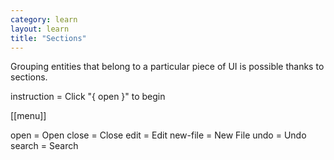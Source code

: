 ```yaml
---
category: learn
layout: learn
title: "Sections"
---
```


<section class="clearfix">
	<div class="left">
    <p>Grouping entities that belong to a particular piece of UI is possible
    thanks to sections.</p>
	</div>
  <div class="right">
		<div class="editor sourceEditor height15"
		  id="sourceEditor1"
		  data-source="sourceEditor1"
		  data-output="output1"
		>instruction = Click "{ open }" to begin
    
[[menu]]

open = Open
close = Close
edit = Edit
new-file = New File
undo = Undo
search = Search
		</div>
		<dl id="output1">
		</dl>
	</div>
</section>
